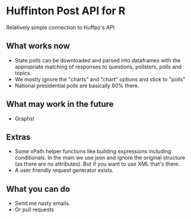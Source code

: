 # Huffinton Post API for R

Relatively simple connection to Huffpo's API
   
## What works now

- State polls can be downloaded and parsed into dataframes with the appropriate matching of responses to questions, pollsters, polls and topics. 
- We mostly ignore the "charts" and "chart" options and stick to "polls"
- National presidential polls are basically 60% there. 

## What may work in the future

- Graphs!

## Extras

- Some xPath helper functions like building expressions including conditionals. In the main we use json and ignore the original structure (as there are no attributes). But if you want to use XML that's there.
- A user friendly request generator exists.

## What you can do

- Send me nasty emails.
- Or pull requests